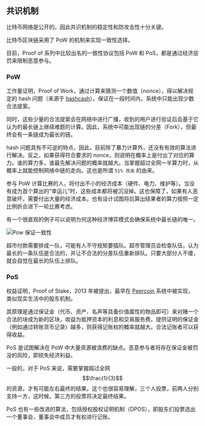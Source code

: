 ## 共识机制

比特币网络是公开的，因此共识机制的稳定性和防攻击性十分关键。

比特币区块链采用了 PoW 的机制来实现一致性选择。

目前，Proof of 系列中比较出名的一致性协议包括 PoW 和 PoS，都是通过经济惩罚来限制恶意参与。

### PoW

工作量证明，Proof of Work，通过计算来猜测一个数值（nonce），得以解决规定的 hash 问题（来源于 [hashcash](http://8btc.com/article-2008-1.html)）。保证在一段时间内，系统中只能出现少数合法提案。

同时，这些少量的合法提案会在网络中进行广播，收到的用户进行验证后会基于它认为的最长链上继续难题的计算。因此，系统中可能出现链的分差（Fork），但最终会有一条链成为最长的链。

hash 问题具有不可逆的特点，因此，目前除了暴力计算外，还没有有效的算法进行解决。反之，如果获得符合要求的 nonce，则说明在概率上是付出了对应的算力。谁的算力多，谁最先解决问题的概率就越大。当掌握超过全网一半算力时，从概率上就能控制网络中链的走向。这也是所谓 `51% 攻击` 的由来。

参与 PoW 计算比赛的人，将付出不小的经济成本（硬件、电力、维护等）。当没有成为首个算出的“幸运儿”时，这些成本都将被沉没掉。这也保障了，如果有人恶意破坏，需要付出大量的经济成本。也有设计试图将后算出结果者的算力按照一定比例折合进下一轮比赛考虑。

有一个很直观的例子可以说明为何这种经济博弈模式会确保系统中最长链的唯一。

![Pow 保证一致性](pow.png)

超市付款需要排成一队，可能有人不守规矩要插队。超市管理员会检查队伍，认为最长的一条队伍是合法的，并让不合法的分差队伍重新排队。只要大部分人不傻，就会自觉在最长的队伍上排队。

### PoS

权益证明，Proof of Stake，2013 年被提出，最早在 [Peercoin](https://peercoin.net/) 系统中被实现，类似现实生活中的股东机制。

其原理是通过保证金（代币、资产、名声等具备价值属性的物品即可）来对赌一个合法的块成为新的区块，收益为抵押资本的利息和交易服务费。提供证明的保证金（例如通过转账货币记录）越多，则获得记账权的概率就越大。合法记账者可以获得收益。

PoS 是试图解决在 PoW 中大量资源被浪费的缺点。恶意参与者将存在保证金被罚没的风险，即损失经济利益。

一般的，对于 PoS 来说，需要掌握超过全网 $$\frac{1}{3}$$ 的资源，才有可能左右最终的结果。这个也很容易理解，三个人投票，前两人分别支持一方，这时候，第三方的投票将决定最终结果。

PoS 也有一些改进的算法，包括授权股权证明机制（DPOS），即股东们投票选出一个董事会，董事会中成员才有权进行记账。